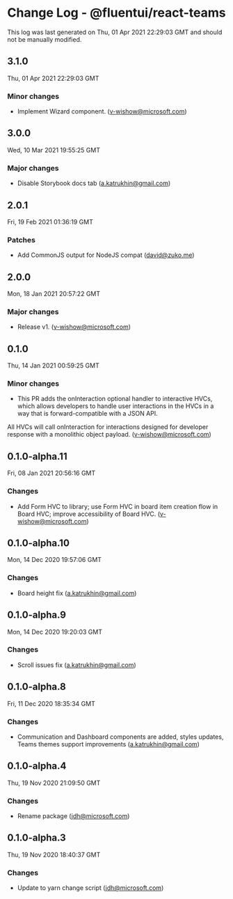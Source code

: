 # Change Log - @fluentui/react-teams

This log was last generated on Thu, 01 Apr 2021 22:29:03 GMT and should not be manually modified.

<!-- Start content -->

## 3.1.0

Thu, 01 Apr 2021 22:29:03 GMT

### Minor changes

- Implement Wizard component. (v-wishow@microsoft.com)

## 3.0.0

Wed, 10 Mar 2021 19:55:25 GMT

### Major changes

- Disable Storybook docs tab (a.katrukhin@gmail.com)

## 2.0.1

Fri, 19 Feb 2021 01:36:19 GMT

### Patches

- Add CommonJS output for NodeJS compat (david@zuko.me)

## 2.0.0

Mon, 18 Jan 2021 20:57:22 GMT

### Major changes

- Release v1. (v-wishow@microsoft.com)

## 0.1.0

Thu, 14 Jan 2021 00:59:25 GMT

### Minor changes

- This PR adds the onInteraction optional handler to interactive HVCs, which allows developers to handle user interactions in the HVCs in a way that is forward-compatible with a JSON API.

All HVCs will call onInteraction for interactions designed for developer response with a monolithic object payload. (v-wishow@microsoft.com)

## 0.1.0-alpha.11

Fri, 08 Jan 2021 20:56:16 GMT

### Changes

- Add Form HVC to library; use Form HVC in board item creation flow in Board HVC; improve accessibility of Board HVC. (v-wishow@microsoft.com)

## 0.1.0-alpha.10

Mon, 14 Dec 2020 19:57:06 GMT

### Changes

- Board height fix (a.katrukhin@gmail.com)

## 0.1.0-alpha.9

Mon, 14 Dec 2020 19:20:03 GMT

### Changes

- Scroll issues fix (a.katrukhin@gmail.com)

## 0.1.0-alpha.8

Fri, 11 Dec 2020 18:35:34 GMT

### Changes

- Communication and Dashboard components are added, styles updates, Teams themes support improvements (a.katrukhin@gmail.com)

## 0.1.0-alpha.4

Thu, 19 Nov 2020 21:09:50 GMT

### Changes

- Rename package (jdh@microsoft.com)

## 0.1.0-alpha.3

Thu, 19 Nov 2020 18:40:37 GMT

### Changes

- Update to yarn change script (jdh@microsoft.com)
